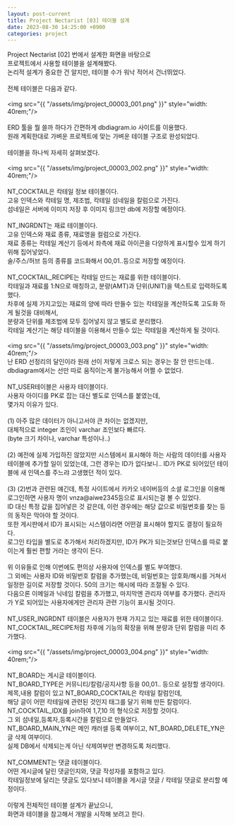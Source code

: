 ```yaml
---
layout: post-current
title: Project Nectarist [03] 테이블 설계
date: 2023-08-30 14:25:00 +0900
categories: project
---
```

Project Nectarist [02] 번에서 설계한 화면을 바탕으로<br>
프로젝트에서 사용할 테이블을 설계해봤다.<br>
논리적 설계가 중요한 건 알지만, 테이블 수가 워낙 적어서 건너뛰었다.<br>
<br>
전체 테이블은 다음과 같다.<br>
<br>
<img src="{{ "/assets/img/project_00003_001.png" }}" style="width: 40rem;"/><br>
<br>
ERD 툴을 뭘 쓸까 하다가 간편하게 dbdiagram.io 사이트를 이용했다.<br>
원래 계획한대로 가벼운 프로젝트에 맞는 가벼운 테이블 구조로 완성되었다.<br>
<br>
테이블을 하나씩 자세히 살펴보겠다.<br>
<br>
<img src="{{ "/assets/img/project_00003_002.png" }}" style="width: 40rem;"/><br>
<br>
NT_COCKTAIL은 칵테일 정보 테이블이다.<br>
고유 인덱스와 칵테일 명, 제조법, 칵테일 섬네일을 칼럼으로 가진다.<br>
섬네일은 서버에 이미지 저장 후 이미지 링크만 db에 저장할 예정이다.<br>
<br>
NT_INGRDNT는 재료 테이블이다.<br>
고유 인덱스와 재료 종류, 재료명을 컬럼으로 가진다.<br>
재료 종류는 칵테일 계산기 등에서 좌측에 재료 아이콘을 다양하게 표시할수 있게 하기위해 집어넣었다. <br>
술/주스/허브 등의 종류를 코드화해서 00,01..등으로 저장할 예정이다.<br>
<br>
NT_COCKTAIL_RECIPE는 칵테일 만드는 재료를 위한 테이블이다.<br>
칵테일과 재료를 1:N으로 매칭하고, 분량(AMT)과 단위(UNIT)을 텍스트로 입력하도록 했다.<br>
차후에 실제 가지고있는 재료의 양에 따라 만들수 있는 칵테일을 계산하도록 고도화 하게 될것을 대비해서,<br>
분량과 단위를 제조법에 모두 집어넣지 않고 별도로 분리했다.<br>
칵테일 계산기는 해당 테이블을 이용해서 만들수 있는 칵테일을 계산하게 될 것이다.<br>
<br>
<img src="{{ "/assets/img/project_00003_003.png" }}" style="width: 40rem;"/><br>
<span class="post-overegg">난 ERD 선정리의 달인이라 원래 선이 저렇게 크로스 되는 경우는 잘 안 만드는데.. dbdiagram에서는 선만 따로 움직이는게 불가능해서 어쩔 수 없었다.</span><br>
<br>
NT_USER테이블은 사용자 테이블이다.<br>
사용자 아이디를 PK로 잡는 대신 별도로 인덱스를 붙였는데,<br>
몇가지 이유가 있다.<br>
<br>
(1) 아주 많은 데이터가 아니고서야 큰 차이는 없겠지만, <br>
대체적으로 integer 조인이 varchar 조인보다 빠르다.<br>
(byte 크기 차이나, varchar 특성이나..)<br>
<br>
(2) 예전에 실제 가입하진 않았지만 시스템에서 표시해야 하는 사람의 데이터를 사용자 테이블에 추가할 일이 있었는데, 그런 경우는 ID가 없다보니.. ID가 PK로 되어있던 테이블에 새 인덱스를 주느랴 고생했던 적이 있다.<br>
<br>
(3) (2)번과 관련된 얘긴데, 특정 사이트에서 카카오 네이버등의 소셜 로그인을 이용해 로그인하면 사용자 명이 vnza@aiwe2345등으로 표시되는걸 볼 수 있었다. <br>
ID 대신 특정 값을 집어넣은 것 같은데, 이런 경우에는 해당 값으로 비밀번호를 찾는 등의 동작은 막아야 할 것이다. <br>
또한 게시판에서 ID가 표시되는 시스템이라면 어떤걸 표시해야 할지도 결정이 필요하다. <br>
로그인 타입을 별도로 추가해서 처리하겠지만, ID가 PK가 되는것보단 인덱스를 따로 붙이는게 훨씬 편할 거라는 생각이 든다.<br>
<br>
위 이유들로 인해 이번에도 편의상 사용자에 인덱스를 별도 부여했다.<br>
그 외에는 사용자 ID와 비밀번호 칼럼을 추가했는데, 비밀번호는 암호화/해시를 거쳐서 일정한 길이로 저장할 것이다. 50의 크기는 해시에 따라 조절될 수 있다.<br>
다음으론 이메일과 닉네임 칼럼을 추가했고, 마지막엔 관리자 여부를 추가했다. 관리자가 Y로 되어있는 사용자에게만 관리자 관련 기능이 표시될 것이다.<br>
<br>
NT_USER_INGRDNT 테이블은 사용자가 현재 가지고 있는 재료를 위한 테이블이다.<br>
NT_COCKTAIL_RECIPE처럼 차후에 기능의 확장을 위해 분량과 단위 칼럼을 미리 추가했다.<br>
<br>
<img src="{{ "/assets/img/project_00003_004.png" }}" style="width: 40rem;"/><br>
<br>
NT_BOARD는 게시글 테이블이다.<br>
NT_BOARD_TYPE은 커뮤니티/칼럼/공지사항 등을 00,01.. 등으로 설정할 생각이다.<br>
제목,내용 칼럼이 있고 NT_BOARD_COCKTAIL은 칵테일 칼럼인데,<br>
해당 글이 어떤 칵테일에 관련된 것인지 태그를 달기 위해 만든 칼럼이다.<br>
NT_COCKTAIL_IDX를 join하여 1,7,10 의 형식으로 저장할 것이다.<br>
그 외 섬네일,등록자,등록시간을 칼럼으로 만들었다.<br>
NT_BOARD_MAIN_YN은 메인 캐러셀 등록 여부이고, NT_BOARD_DELETE_YN은 글 삭제 여부이다.<br> 
실제 DB에서 삭제되는게 아닌 삭제여부만 변경하도록 처리했다.<br>
<br>
NT_COMMENT는 댓글 테이블이다.<br>
어떤 게시글에 달린 댓글인지와, 댓글 작성자를 포함하고 있다.<br>
칵테일정보에 달리는 댓글도 있다보니 테이블을 게시글 댓글 / 칵테일 댓글로 분리할 예정이다.<br>
<br>
이렇게 전체적인 테이블 설계가 끝났으니,<br>
화면과 테이블을 참고해서 개발을 시작해 보려고 한다.